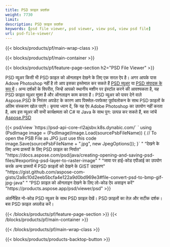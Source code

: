 ```yaml
---
title: PSD फ़ाइल प्रदर्शक
weight: 7730
limit: 
description: PSD फ़ाइल प्रदर्शक
keywords: [psd file viewer, psd viewer, view psd, view psd file]
url: psd-file-viewer/
---
```


{{< blocks/products/pf/main-wrap-class >}}

{{< blocks/products/pf/main-container >}}

{{< blocks/products/pf/feature-page-section h2="PSD File Viewer" >}}
<p>PSD व्यूअर किसी भी PSD फ़ाइल को ऑनलाइन देखने के लिए एक सरल ऐप है। अगर आपके पास Adove Photoshop नहीं है तो आप इसका इस्तेमाल कर सकते हैं <a href="/psd/view/psd-file-viewer">PSD व्यूअर</a> या <a href="https://products.aspose.app/psd/editor">PSD संपादक के रूप में</a>। अन्य दर्शकों के विपरीत, जिन्हें आपको स्थानीय मशीन पर इंस्टॉल करने की आवश्यकता है, यह PSD फ़ाइल व्यूअर मुफ़्त है और ऑनलाइन काम करता है। PSD व्यूअर को पावर देने वाले Aspose.PSD के निरंतर अपडेट के कारण आप पिक्सेल-परफेक्ट पूर्वावलोकन के साथ PSD फ़ाइलों के अंतिम संस्करण खोल पाएंगे। कृपया ध्यान दें, कि यह ऐप Adobe Photoshop का उपयोग नहीं करता है, आप इस व्यूअर की सभी कार्यक्षमता को C# या Java के साथ पुन: उत्पन्न कर सकते हैं, बस जांचें <a href="https://products.aspose.com/psd">Aspose.PSD</a></p>
{{< psd/view `https://psd-api-core-rl2ajsbv.k8s.dynabic.com/` 
`    using (PsdImage image = (PsdImage)Image.Load(sourcePsbFileName))
    {
	    // To open the PSB File as JPG just use this code
        image.Save(sourcePsbFileName + ".jpg",  new JpegOptions());
    }` "
“देखने के लिए अन्य प्रारूपों के लिए PSD फ़ाइल का निर्यात" "https://docs.aspose.com/psd/java/creating-opening-and-saving-psd-files/#exporting-psd-layer-to-raster-image" "
“जावा पर हाई-कोड एपीआई का उपयोग करके अन्य प्रारूपों में PSD फ़ाइलों को देखने के GIST उदाहरण" "https://gist.github.com/aspose-com-gists/2a8c10d2eeb5bcfa4e122a9d0bd969e3#file-convert-psd-to-bmp-gif-jpg-java" "
“PSD फ़ाइल को ऑनलाइन देखने के लिए लो-कोड ऐप असाइन करें" "https://products.aspose.app/psd/viewer/psd" >}}
<p>अंतर्निहित नो-कोड PSD व्यूअर के साथ PSD फ़ाइल देखें। PSD फ़ाइलों का तेज़ और सटीक दर्शक। बस PSD फ़ाइल अपलोड करें।</p>
{{< /blocks/products/pf/feature-page-section >}}
{{< /blocks/products/pf/main-container >}}


{{< /blocks/products/pf/main-wrap-class >}}

{{< blocks/products/products-backtop-button >}}
